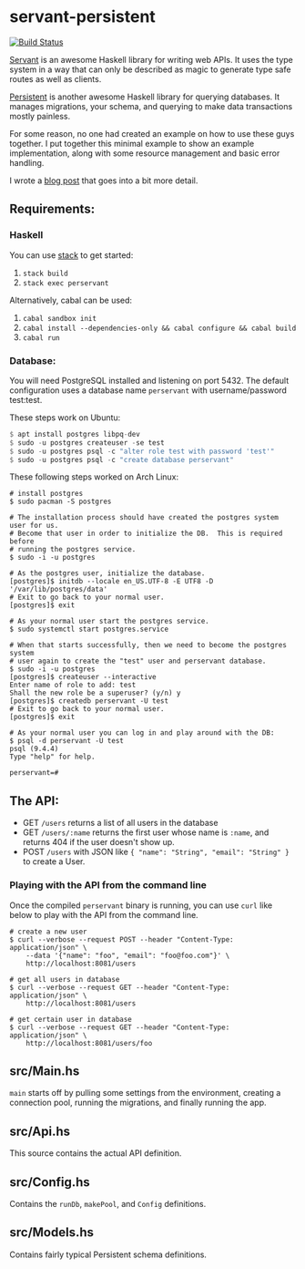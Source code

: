 # servant-persistent

[![Build Status](https://travis-ci.org/parsonsmatt/servant-persistent.svg?branch=master)](https://travis-ci.org/parsonsmatt/servant-persistent)

[Servant](https://haskell-servant.github.io/) is an awesome Haskell library for writing web APIs. It uses the type system in a way that can only be described as magic to generate type safe routes as well as clients.

[Persistent](http://www.yesodweb.com/book/persistent) is another awesome Haskell library for querying databases. It manages migrations, your schema, and querying to make data transactions mostly painless.

For some reason, no one had created an example on how to use these guys together. I put together this minimal example to show an example implementation, along with some resource management and basic error handling.

I wrote a [blog post](http://www.parsonsmatt.org/2016/07/08/servant-persistent_updated.html) that goes into a bit more detail.

## Requirements:

### Haskell

You can use [stack](https://github.com/commercialhaskell/stack) to get started:

1. `stack build`
2. `stack exec perservant`

Alternatively, cabal can be used:

1. `cabal sandbox init`
2. `cabal install --dependencies-only && cabal configure && cabal build`
3. `cabal run`

### Database:

You will need PostgreSQL installed and listening on port 5432. The default configuration uses a database name `perservant` with username/password test:test.

These steps work on Ubuntu:

```haskell
$ apt install postgres libpq-dev
$ sudo -u postgres createuser -se test
$ sudo -u postgres psql -c "alter role test with password 'test'"
$ sudo -u postgres psql -c "create database perservant"
```

These following steps worked on Arch Linux:

```
# install postgres
$ sudo pacman -S postgres

# The installation process should have created the postgres system user for us.
# Become that user in order to initialize the DB.  This is required before
# running the postgres service.
$ sudo -i -u postgres

# As the postgres user, initialize the database.
[postgres]$ initdb --locale en_US.UTF-8 -E UTF8 -D '/var/lib/postgres/data'
# Exit to go back to your normal user.
[postgres]$ exit

# As your normal user start the postgres service.
$ sudo systemctl start postgres.service

# When that starts successfully, then we need to become the postgres system
# user again to create the "test" user and perservant database.
$ sudo -i -u postgres
[postgres]$ createuser --interactive
Enter name of role to add: test
Shall the new role be a superuser? (y/n) y
[postgres]$ createdb perservant -U test
# Exit to go back to your normal user.
[postgres]$ exit

# As your normal user you can log in and play around with the DB:
$ psql -d perservant -U test
psql (9.4.4)
Type "help" for help.

perservant=#
```

## The API:

- GET `/users` returns a list of all users in the database
- GET `/users/:name` returns the first user whose name is `:name`, and returns 404 if the user doesn't show up.
- POST `/users` with JSON like `{ "name": "String", "email": "String" }` to create a User.

### Playing with the API from the command line

Once the compiled `perservant` binary is running, you can use `curl` like below to play with the API from the command line.

```
# create a new user
$ curl --verbose --request POST --header "Content-Type: application/json" \
    --data '{"name": "foo", "email": "foo@foo.com"}' \
	http://localhost:8081/users

# get all users in database
$ curl --verbose --request GET --header "Content-Type: application/json" \
	http://localhost:8081/users

# get certain user in database
$ curl --verbose --request GET --header "Content-Type: application/json" \
	http://localhost:8081/users/foo
```

## src/Main.hs

`main` starts off by pulling some settings from the environment, creating a connection pool, running the migrations, and finally running the app.

## src/Api.hs

This source contains the actual API definition.

## src/Config.hs

Contains the `runDb`, `makePool`, and `Config` definitions.

## src/Models.hs

Contains fairly typical Persistent schema definitions.
